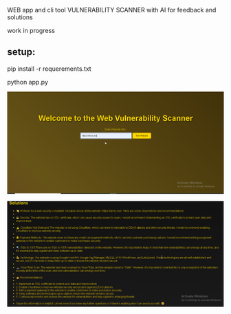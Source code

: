 WEB app and cli tool  VULNERABILITY SCANNER with AI for feedback and solutions 
 
 work in progress

setup:
-------------

pip install -r requerements.txt

python app.py



![Alt text](<2024-01-01 04_20_37-.png>)

![Alt text](<hh.png>)